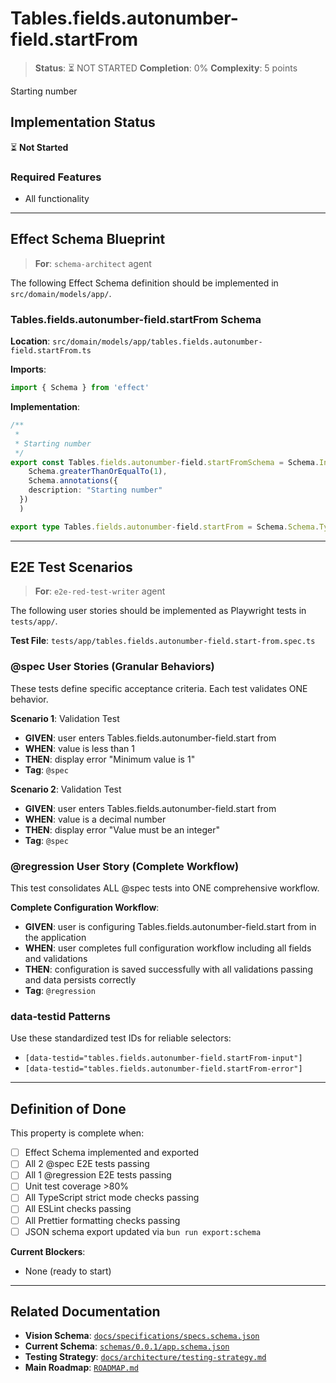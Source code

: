 # Tables.fields.autonumber-field.startFrom

> **Status**: ⏳ NOT STARTED
> **Completion**: 0%
> **Complexity**: 5 points

Starting number

## Implementation Status

⏳ **Not Started**

### Required Features

- All functionality

---

## Effect Schema Blueprint

> **For**: `schema-architect` agent

The following Effect Schema definition should be implemented in `src/domain/models/app/`.

### Tables.fields.autonumber-field.startFrom Schema

**Location**: `src/domain/models/app/tables.fields.autonumber-field.startFrom.ts`

**Imports**:

```typescript
import { Schema } from 'effect'
```

**Implementation**:

```typescript
/**
 *
 * Starting number
 */
export const Tables.fields.autonumber-field.startFromSchema = Schema.Int.pipe(
    Schema.greaterThanOrEqualTo(1),
    Schema.annotations({
    description: "Starting number"
  })
  )

export type Tables.fields.autonumber-field.startFrom = Schema.Schema.Type<typeof Tables.fields.autonumber-field.startFromSchema>
```

---

## E2E Test Scenarios

> **For**: `e2e-red-test-writer` agent

The following user stories should be implemented as Playwright tests in `tests/app/`.

**Test File**: `tests/app/tables.fields.autonumber-field.start-from.spec.ts`

### @spec User Stories (Granular Behaviors)

These tests define specific acceptance criteria. Each test validates ONE behavior.

**Scenario 1**: Validation Test

- **GIVEN**: user enters Tables.fields.autonumber-field.start from
- **WHEN**: value is less than 1
- **THEN**: display error "Minimum value is 1"
- **Tag**: `@spec`

**Scenario 2**: Validation Test

- **GIVEN**: user enters Tables.fields.autonumber-field.start from
- **WHEN**: value is a decimal number
- **THEN**: display error "Value must be an integer"
- **Tag**: `@spec`

### @regression User Story (Complete Workflow)

This test consolidates ALL @spec tests into ONE comprehensive workflow.

**Complete Configuration Workflow**:

- **GIVEN**: user is configuring Tables.fields.autonumber-field.start from in the application
- **WHEN**: user completes full configuration workflow including all fields and validations
- **THEN**: configuration is saved successfully with all validations passing and data persists correctly
- **Tag**: `@regression`

### data-testid Patterns

Use these standardized test IDs for reliable selectors:

- `[data-testid="tables.fields.autonumber-field.startFrom-input"]`
- `[data-testid="tables.fields.autonumber-field.startFrom-error"]`

---

## Definition of Done

This property is complete when:

- [ ] Effect Schema implemented and exported
- [ ] All 2 @spec E2E tests passing
- [ ] All 1 @regression E2E tests passing
- [ ] Unit test coverage >80%
- [ ] All TypeScript strict mode checks passing
- [ ] All ESLint checks passing
- [ ] All Prettier formatting checks passing
- [ ] JSON schema export updated via `bun run export:schema`

**Current Blockers**:

- None (ready to start)

---

## Related Documentation

- **Vision Schema**: [`docs/specifications/specs.schema.json`](../specs.schema.json)
- **Current Schema**: [`schemas/0.0.1/app.schema.json`](../../schemas/0.0.1/app.schema.json)
- **Testing Strategy**: [`docs/architecture/testing-strategy.md`](../../architecture/testing-strategy.md)
- **Main Roadmap**: [`ROADMAP.md`](../../../ROADMAP.md)
